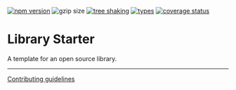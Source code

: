 [![npm version](https://img.shields.io/npm/v/library-starter.svg?style=flat&color=brightgreen)](https://www.npmjs.com/package/library-starter)
![gzip size](https://img.shields.io/bundlephobia/minzip/antiutils?style=flat&color=brightgreen)
[![tree shaking](https://badgen.net/bundlephobia/tree-shaking/library-starter)](https://bundlephobia.com/result?p=library-starter)
[![types](https://img.shields.io/npm/types/library-starter?color=brightgreen)](https://www.npmjs.com/package/library-starter)
[![coverage status](https://coveralls.io/repos/github/ivan7237d/library-starter/badge.svg?branch=master)](https://coveralls.io/github/ivan7237d/library-starter?branch=master)

# Library Starter

A template for an open source library.

---

[Contributing guidelines](https://github.com/ivan7237d/library-starter/blob/master/.github/CONTRIBUTING.md)
